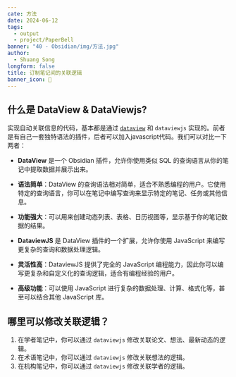 ```yaml
---
cate: 方法
date: 2024-06-12
tags:
  - output
  - project/PaperBell
banner: "40 - Obsidian/img/方法.jpg"
author:
  - Shuang Song
longform: false
title: 订制笔记间的关联逻辑
banner_icon: 🧭
---
```


## 什么是 DataView & DataViewjs?

实现自动关联信息的代码，基本都是通过 [`dataview`](https://github.com/blacksmithgu/obsidian-dataview) 和 `dataviewjs` 实现的。前者是有自己一套独特语法的插件，后者可以加入javascript代码。我们可以对比一下两者：

- **DataView** 是一个 Obsidian 插件，允许你使用类似 SQL 的查询语言从你的笔记中提取数据并展示出来。
- **语法简单**：DataView 的查询语法相对简单，适合不熟悉编程的用户。它使用特定的查询语言，你可以在笔记中编写查询来显示特定的笔记、任务或其他信息。
- **功能强大**：可以用来创建动态列表、表格、日历视图等，显示基于你的笔记数据的结果。

- **DataviewJS** 是 DataView 插件的一个扩展，允许你使用 JavaScript 来编写更复杂的查询和数据处理逻辑。
- **灵活性高**：DataviewJS 提供了完全的 JavaScript 编程能力，因此你可以编写更复杂和自定义化的查询逻辑，适合有编程经验的用户。
- **高级功能**：可以使用 JavaScript 进行复杂的数据处理、计算、格式化等，甚至可以结合其他 JavaScript 库。

## 哪里可以修改关联逻辑？

1. 在学者笔记中，你可以通过 `dataviewjs` 修改关联论文、想法、最新动态的逻辑。
2. 在术语笔记中，你可以通过 `dataviewjs` 修改关联想法的逻辑。
3. 在机构笔记中，你可以通过 `dataviewjs` 修改关联学者的逻辑。
